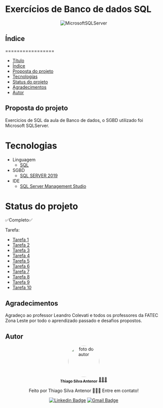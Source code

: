 # Exercícios de Banco de dados SQL

<div align="center">
  
![MicrosoftSQLServer](https://img.shields.io/badge/Microsoft%20SQL%20Server-CC2927?style=for-the-badge&logo=microsoft%20sql%20server&logoColor=white)

</div>

## Índice
=================
<!--ts-->
* [Título](#exercicios-de-banco-de-dados-sql)
* [Índice](#índice)
* [Proposta do projeto](#proposta-do-projeto)
* [Tecnologias](#tecnologias)
* [Status do projeto](#status-do-projeto)
* [Agradecimentos](#agradecimentos)
* [Autor](#autor)
<!--te-->


## Proposta do projeto
Exercicios de SQL da aula de Banco de dados, o SGBD utilizado foi Microsoft SQLServer.

# Tecnologias
- Linguagem
  - [SQL](https://www.w3schools.com/sql/)
- SGBD
  - [SQL SERVER 2019](https://www.microsoft.com/pt-br/sql-server/sql-server-2019)
- IDE
  - [SQL Server Management Studio](https://learn.microsoft.com/en-us/sql/ssms/download-sql-server-management-studio-ssms?view=sql-server-ver16)  

# Status do projeto
✅Completo✅

Tarefa:
- [Tarefa 1](https://github.com/thiagosilvaantenor/Banco_de_Dados_Exercicios/tree/main/tarefa_01)
- [Tarefa 2](https://github.com/thiagosilvaantenor/Banco_de_Dados_Exercicios/tree/main/tarefa_02)
- [Tarefa 3](https://github.com/thiagosilvaantenor/Banco_de_Dados_Exercicios/tree/main/tarefa_03)
- [Tarefa 4](https://github.com/thiagosilvaantenor/Banco_de_Dados_Exercicios/tree/main/tarefa_04)
- [Tarefa 5](https://github.com/thiagosilvaantenor/Banco_de_Dados_Exercicios/tree/main/tarefa_05)
- [Tarefa 6](https://github.com/thiagosilvaantenor/Banco_de_Dados_Exercicios/tree/main/tarefa_06)
- [Tarefa 7](https://github.com/thiagosilvaantenor/Banco_de_Dados_Exercicios/tree/main/tarefa_07)
- [Tarefa 8](https://github.com/thiagosilvaantenor/Banco_de_Dados_Exercicios/tree/main/tarefa_08)
- [Tarefa 9](https://github.com/thiagosilvaantenor/Banco_de_Dados_Exercicios/tree/main/tarefa_09)
- [Tarefa 10](https://github.com/thiagosilvaantenor/Banco_de_Dados_Exercicios/tree/main/tarefa_10)

## Agradecimentos
Agradeço ao professor Leandro Colevati e todos os professores da FATEC Zona Leste por todo o aprendizado passado e desafios propostos.

## Autor

<div align="center">
<a href="https://www.linkedin.com/in/thiago-antenor/">
<img style="border-radius: 50%;" src="https://avatars.githubusercontent.com/u/99970279?v=4" width="100px;" alt="foto do autor"/>
 <br />
 <sub><b>Thiago Silva Antenor</b></sub></a> <a href="https://www.linkedin.com/in/thiago-antenor/" title="Linkedin"> 🧑🏾‍💻</a>


Feito por Thiago Silva Antenor 👨🏾‍💻 Entre em contato!

[![Linkedin Badge](https://img.shields.io/badge/-Thiago-blue?style=flat-square&logo=Linkedin&logoColor=white&link=https://www.linkedin.com/in/thiago-antenor/)](https://www.linkedin.com/in/thiago-antenor/) 
[![Gmail Badge](https://img.shields.io/badge/-thiagoantenor31@gmail.com-c14438?style=flat-square&logo=Gmail&logoColor=white&link=mailto:thiagoantenor31.com)](mailto:thiagoantenor31.com)
</div>
